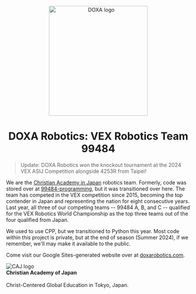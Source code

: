 <p align="center">
  <img alt="DOXA logo" width="269.1" height="300" src="https://github.com/doxa-robotics/.github/assets/137591653/0a626cfa-7a5a-486c-bd4c-f67ca0706ab0" />
</p>

<h1 align="center">DOXA Robotics: VEX Robotics Team 99484</h1>

> Update:
> DOXA Robotics won the knockout tournament at the 2024 VEX ASIJ Competition alongside 4253R from Taipei!

We are the [Christian Academy in Japan](https://caj.ac.jp) robotics team. Formerly, code was stored over at [99484-programming](https://github.com/99484-Programming), but it was transitioned over here. The team has competed in the VEX competition since 2015, becoming the top contender in Japan and representing the nation for eight consecutive years. Last year, all three of our competing teams -- 99484 A, B, and C -- qualified for the VEX Robotics World Championship as the top three teams out of the four qualified from Japan. 

We used to use CPP, but we transitioned to Python this year. Most code within this project is private, but at the end of season (Summer 2024), if we remember, we'll may make it available to the public.

Come visit our Google Sites-generated website over at [doxarobotics.com](https://www.doxarobotics.com/).

<div>
  <a href="https://caj.ac.jp/">
    <img align="left" src="https://github.com/doxa-robotics/.github/assets/137591653/cb9f43d7-a338-49ae-9d9e-96267ac010dc" alt="CAJ logo" />
  </a>
  <br>
  <b>Christian Academy of Japan</b><br><br>
  Christ-Centered Global Education in Tokyo, Japan.
</div>
